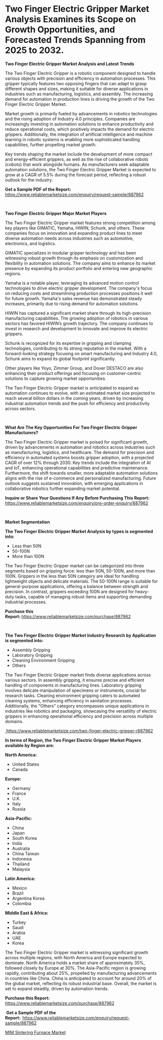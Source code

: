 <p><h1>Two Finger Electric Gripper Market Analysis Examines its Scope on Growth Opportunities, and Forecasted Trends Spanning from 2025 to 2032.</h1></p><p><strong>Two Finger Electric Gripper Market Analysis and Latest Trends</strong></p>
<p><p>The Two Finger Electric Gripper is a robotic component designed to handle various objects with precision and efficiency in automation processes. This gripper typically features two opposing fingers that can adapt to grasp different shapes and sizes, making it suitable for diverse applications in industries such as manufacturing, logistics, and assembly. The increasing demand for automation in production lines is driving the growth of the Two Finger Electric Gripper Market. </p><p>Market growth is primarily fueled by advancements in robotics technologies and the rising adoption of Industry 4.0 principles. Companies are increasingly investing in automation solutions to enhance productivity and reduce operational costs, which positively impacts the demand for electric grippers. Additionally, the integration of artificial intelligence and machine learning in robotic systems is enabling more sophisticated handling capabilities, further propelling market growth.</p><p>Key trends shaping the market include the development of more compact and energy-efficient grippers, as well as the rise of collaborative robots (cobots) that work alongside humans. As manufacturers seek adaptable automation solutions, the Two Finger Electric Gripper Market is expected to grow at a CAGR of 5.5% during the forecast period, reflecting a robust outlook for the industry.</p></p>
<p><strong>Get a Sample PDF of the Report:&nbsp;</strong> <a href="https://www.reliablemarketsize.com/enquiry/request-sample/887962?utm_campaign=2303&utm_medium=2&utm_source=Github&utm_content=ia&utm_term=18022025&utm_id=two-finger-electric-gripper">https://www.reliablemarketsize.com/enquiry/request-sample/887962</a></p>
<p>&nbsp;</p>
<p><strong>Two Finger Electric Gripper Major Market Players</strong></p>
<p><p>The Two Finger Electric Gripper market features strong competition among key players like GIMATIC, Yamaha, HIWIN, Schunk, and others. These companies focus on innovation and expanding product lines to meet diverse automation needs across industries such as automotive, electronics, and logistics.</p><p>GIMATIC specializes in modular gripper technology and has been witnessing robust growth through its emphasis on customization and flexibility in automation solutions. The company aims to enhance its market presence by expanding its product portfolio and entering new geographic regions.</p><p>Yamaha is a notable player, leveraging its advanced motion control technologies to drive electric gripper development. The company's focus on reducing costs and streamlining production processes positions it well for future growth. Yamaha's sales revenue has demonstrated steady increases, primarily due to rising demand for automation solutions.</p><p>HIWIN has captured a significant market share through its high-precision manufacturing capabilities. The growing adoption of robotics in various sectors has favored HIWIN’s growth trajectory. The company continues to invest in research and development to innovate and improve its electric grippers.</p><p>Schunk is recognized for its expertise in gripping and clamping technologies, contributing to its strong reputation in the market. With a forward-looking strategy focusing on smart manufacturing and Industry 4.0, Schunk aims to expand its global footprint significantly.</p><p>Other players like Yoyo, Zimmer Group, and Dover DESTACO are also enhancing their product offerings and focusing on customer-centric solutions to capture growing market opportunities. </p><p>The Two Finger Electric Gripper market is anticipated to expand as automation continues to evolve, with an estimated market size projected to reach several billion dollars in the coming years, driven by increasing industrial automation trends and the push for efficiency and productivity across sectors.</p></p>
<p>&nbsp;</p>
<p><strong>What Are The Key Opportunities For Two Finger Electric Gripper Manufacturers?</strong></p>
<p><p>The Two Finger Electric Gripper market is poised for significant growth, driven by advancements in automation and robotics across industries such as manufacturing, logistics, and healthcare. The demand for precision and efficiency in automated systems boosts gripper adoption, with a projected CAGR of over 12% through 2030. Key trends include the integration of AI and IoT, enhancing operational capabilities and predictive maintenance. Furthermore, the shift towards smaller, more adaptable automation solutions aligns with the rise of e-commerce and personalized manufacturing. Future outlook suggests sustained innovation, with emerging applications in collaborative robotics further expanding market potential.</p></p>
<p><strong>Inquire or Share Your Questions If Any Before Purchasing This Report:</strong> <a href="https://www.reliablemarketsize.com/enquiry/pre-order-enquiry/887962?utm_campaign=2303&utm_medium=2&utm_source=Github&utm_content=ia&utm_term=18022025&utm_id=two-finger-electric-gripper">https://www.reliablemarketsize.com/enquiry/pre-order-enquiry/887962</a></p>
<p>&nbsp;</p>
<p><strong>Market Segmentation</strong></p>
<p><strong>The Two Finger Electric Gripper Market Analysis by types is segmented into:</strong></p>
<p><ul><li>Less than 50N</li><li>50-100N</li><li>More than 100N</li></ul></p>
<p><p>The Two Finger Electric Gripper market can be categorized into three segments based on gripping force: less than 50N, 50-100N, and more than 100N. Grippers in the less than 50N category are ideal for handling lightweight objects and delicate materials. The 50-100N range is suitable for general-purpose applications, offering a balance between strength and precision. In contrast, grippers exceeding 100N are designed for heavy-duty tasks, capable of managing robust items and supporting demanding industrial processes.</p></p>
<p><strong>Purchase this Report:&nbsp;</strong><a href="https://www.reliablemarketsize.com/purchase/887962?utm_campaign=2303&utm_medium=2&utm_source=Github&utm_content=ia&utm_term=18022025&utm_id=two-finger-electric-gripper">https://www.reliablemarketsize.com/purchase/887962</a></p>
<p>&nbsp;</p>
<p><strong>The Two Finger Electric Gripper Market Industry Research by Application is segmented into:</strong></p>
<p><ul><li>Assembly Gripping</li><li>Laboratory Gripping</li><li>Cleaning Environment Gripping</li><li>Others</li></ul></p>
<p><p>The Two Finger Electric Gripper market finds diverse applications across various sectors. In assembly gripping, it ensures precise and efficient handling of components in manufacturing lines. Laboratory gripping involves delicate manipulation of specimens or instruments, crucial for research tasks. Cleaning environment gripping caters to automated cleaning systems, enhancing efficiency in sanitation processes. Additionally, the "Others" category encompasses unique applications in industries like robotics and packaging, showcasing the versatility of electric grippers in enhancing operational efficiency and precision across multiple domains.</p></p>
<p><a href="https://www.reliablemarketsize.com/two-finger-electric-gripper-r887962?utm_campaign=2303&utm_medium=2&utm_source=Github&utm_content=ia&utm_term=18022025&utm_id=two-finger-electric-gripper">&nbsp;https://www.reliablemarketsize.com/two-finger-electric-gripper-r887962</a></p>
<p><strong>In terms of Region, the Two Finger Electric Gripper Market Players available by Region are:</strong></p>
<p>
    <p> <strong> North America: </strong>
        <ul>
            <li>United States</li>
            <li>Canada</li>
        </ul>
        </p> 
    <p> <strong> Europe: </strong>
        <ul>
            <li>Germany</li>
            <li>France</li>
            <li>U.K.</li>
            <li>Italy</li>
            <li>Russia</li>
        </ul>
        </p> 
    <p> <strong> Asia-Pacific: </strong>
        <ul>
            <li>China</li>
            <li>Japan</li>
            <li>South Korea</li>
            <li>India</li>
            <li>Australia</li>
            <li>China Taiwan</li>
            <li>Indonesia</li>
            <li>Thailand</li>
            <li>Malaysia</li>
        </ul>
        </p> 
    <p> <strong> Latin America: </strong>
        <ul>
            <li>Mexico</li>
            <li>Brazil</li>
            <li>Argentina Korea</li>
            <li>Colombia</li>
        </ul>
        </p> 
    <p> <strong> Middle East & Africa: </strong>
        <ul>
            <li>Turkey</li>
            <li>Saudi</li>
            <li>Arabia</li>
            <li>UAE</li>
            <li>Korea</li>
        </ul>
    </p>
    </p>
<p><p>The Two Finger Electric Gripper market is witnessing significant growth across multiple regions, with North America and Europe expected to dominate. North America holds a market share of approximately 35%, followed closely by Europe at 30%. The Asia-Pacific region is growing rapidly, contributing about 25%, propelled by manufacturing advancements in countries like China. China is anticipated to account for around 20% of the global market, reflecting its robust industrial base. Overall, the market is set to expand steadily, driven by automation trends.</p></p>
<p><strong>Purchase this Report: </strong><a href="https://www.reliablemarketsize.com/purchase/887962?utm_campaign=2303&utm_medium=2&utm_source=Github&utm_content=ia&utm_term=18022025&utm_id=two-finger-electric-gripper">https://www.reliablemarketsize.com/purchase/887962</a></p>
<p>&nbsp;<strong>Get a Sample PDF of the Report:&nbsp;&nbsp;</strong><a href="https://www.reliablemarketsize.com/enquiry/request-sample/887962?utm_campaign=2303&utm_medium=2&utm_source=Github&utm_content=ia&utm_term=18022025&utm_id=two-finger-electric-gripper">https://www.reliablemarketsize.com/enquiry/request-sample/887962</a></p>
<p><strong></strong></p>
<p><p><a href="https://github.com/pearlinewhite4692/Market-Research-Report-List-1/blob/main/mim-sintering-furnace-market.md?utm_campaign=2303&utm_medium=2&utm_source=Github&utm_content=ia&utm_term=18022025&utm_id=two-finger-electric-gripper">MIM Sintering Furnace Market</a></p></p>